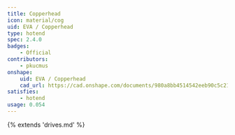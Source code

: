 ```yaml
---
title: Copperhead
icon: material/cog
uid: EVA / Copperhead
type: hotend
spec: 2.4.0
badges:
    - Official
contributors: 
    - pkucmus
onshape: 
    uid: EVA / Copperhead
    cad_url: https://cad.onshape.com/documents/980a8bb4514542eeb90c5c21/w/fd1e2bf7da865e46d00cc945/e/7a40b6f26ab1209ef8f4cf56
satisfies:
    - hotend
usage: 0.054
---
```


{% extends 'drives.md' %}
